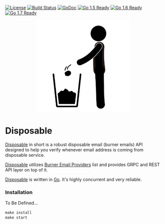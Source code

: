 [![License](http://img.shields.io/badge/license-MIT-blue.svg?style=flat)](https://travis-ci.org/0x19/disposable/tree/master/LICENSE)
[![Build Status](https://travis-ci.org/0x19/goesl.svg)](https://travis-ci.org/0x19/disposable)
[![GoDoc](https://godoc.org/github.com/0x19/disposable?status.svg)](https://godoc.org/github.com/0x19/disposable)
[![Go 1.5 Ready](https://img.shields.io/badge/Go%201.5-Ready-green.svg?style=flat)](https://github.com/0x19/disposable)
[![Go 1.6 Ready](https://img.shields.io/badge/Go%201.6-Ready-green.svg?style=flat)](https://github.com/0x19/disposable)
[![Go 1.7 Ready](https://img.shields.io/badge/Go%201.7-Ready-green.svg?style=flat)](https://github.com/0x19/disposable)

<p align="center">
  <img src ="https://github.com/0x19/disposable/raw/master/assets/disposable.jpg" width="300px" />
</div>

Disposable
===
[Disposable] in short is a robust disposable email (burner emails) API designed to help you verify
whenever email address is coming from disposable service.

[Disposable] utilizes [Burner Email Providers] list and provides GRPC and REST API layer on top of it.

[Disposable] is written in [Go]. It's highly concurrent and very reliable.

### Installation

To Be Defined...

```shell
make install
make start
```


[Burner Email Providers]: <https://github.com/wesbos/burner-email-providers>
[Go]: <http://golang.org>
[Disposable]: <https://github.com/0x19/disposable>
